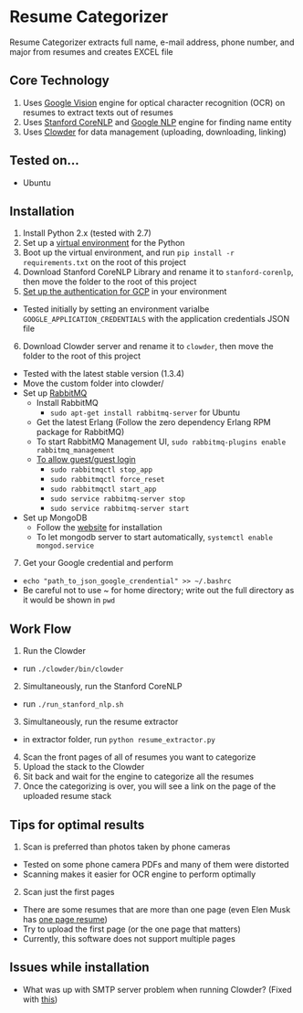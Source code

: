 Resume Categorizer
===================
Resume Categorizer extracts full name, e-mail address, phone number, and major from resumes and creates EXCEL file

Core Technology
--------------
1. Uses [Google Vision](https://cloud.google.com/vision/) engine for optical character recognition (OCR) on resumes to extract texts out of resumes
2. Uses [Stanford CoreNLP](https://stanfordnlp.github.io/CoreNLP/) and [Google NLP](https://cloud.google.com/natural-language/) engine for finding name entity
3. Uses [Clowder](https://clowder.ncsa.illinois.edu/) for data management (uploading, downloading, linking)

Tested on...
------------
- Ubuntu

Installation
------------
1. Install Python 2.x (tested with 2.7)
2. Set up a [virtual environment](http://docs.python-guide.org/en/latest/dev/virtualenvs/) for the Python
3. Boot up the virtual environment, and run `pip install -r requirements.txt` on the root of this project
4. Download Stanford CoreNLP Library and rename it to `stanford-corenlp`, then move the folder to the root of this project
5. [Set up the authentication for GCP](https://cloud.google.com/docs/authentication/getting-started) in your environment
  - Tested initially by setting an environment varialbe `GOOGLE_APPLICATION_CREDENTIALS` with the application credentials JSON file
6. Download Clowder server and rename it to `clowder`, then move the folder to the root of this project
  - Tested with the latest stable version (1.3.4)
  - Move the custom folder into clowder/
  - Set up [RabbitMQ](https://www.rabbitmq.com/download.html)
    - Install RabbitMQ
      - `sudo apt-get install rabbitmq-server` for Ubuntu
    - Get the latest Erlang (Follow the zero dependency Erlang RPM package for RabbitMQ)
    - To start RabbitMQ Management UI, `sudo rabbitmq-plugins enable rabbitmq_management`
    - [To allow guest/guest login](https://www.rabbitmq.com/access-control.html)
      - `sudo rabbitmqctl stop_app`
      - `sudo rabbitmqctl force_reset`
      - `sudo rabbitmqctl start_app`
      - `sudo service rabbitmq-server stop`
      - `sudo service rabbitmq-server start`
  - Set up MongoDB
    - Follow the [website](https://docs.mongodb.com/manual/tutorial/) for installation
    - To let mongodb server to start automatically, `systemctl enable mongod.service`
7. Get your Google credential and perform
  - `echo "path_to_json_google_crendential" >> ~/.bashrc`
  - Be careful not to use ~ for home directory; write out the full directory as it would be shown in `pwd`

Work Flow
------------
1. Run the Clowder
  - run `./clowder/bin/clowder`
2. Simultaneously, run the Stanford CoreNLP
  - run `./run_stanford_nlp.sh`
3. Simultaneously, run the resume extractor
  - in extractor folder, run `python resume_extractor.py`
4. Scan the front pages of all of resumes you want to categorize
5. Upload the stack to the Clowder
6. Sit back and wait for the engine to categorize all the resumes
7. Once the categorizing is over, you will see a link on the page of the uploaded resume stack

Tips for optimal results
-----------
1. Scan is preferred than photos taken by phone cameras
  - Tested on some phone camera PDFs and many of them were distorted
  - Scanning makes it easier for OCR engine to perform optimally
2. Scan just the first pages
  - There are some resumes that are more than one page (even Elen Musk has [one page resume](https://amp.businessinsider.com/images/5711368252bcd05b008bd03b-1536-2173.png))
  - Try to upload the first page (or the one page that matters)
  - Currently, this software does not support multiple pages

Issues while installation
-----------
- What was up with SMTP server problem when running Clowder? (Fixed with [this](https://www.digitalocean.com/community/tutorials/how-to-install-and-configure-postfix-as-a-send-only-smtp-server-on-ubuntu-16-04))

